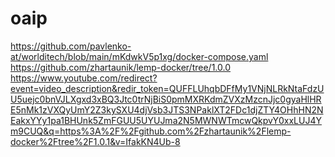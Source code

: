 # oaip
https://github.com/pavlenko-at/worlditech/blob/main/mKdwkV5p1xg/docker-compose.yaml
https://github.com/zhartaunik/lemp-docker/tree/1.0.0
https://www.youtube.com/redirect?event=video_description&redir_token=QUFFLUhqbDFfMy1VNjNLRkNtaFdzUU5uejc0bnVJLXgxd3xBQ3Jtc0trNjBiS0pmMXRKdmZVXzMzcnJjc0gyaHlHRE5nMk1zVXQyUmY2Z3kySXU4djVsb3JTS3NPaklXT2FDc1djZTY4OHhHN2NEakxYYy1pa1BHUnk5ZmFGUU5UYUJma2N5MWNWTmcwQkpvY0xxLUJ4Ym9CUQ&q=https%3A%2F%2Fgithub.com%2Fzhartaunik%2Flemp-docker%2Ftree%2F1.0.1&v=IfakKN4Ub-8

